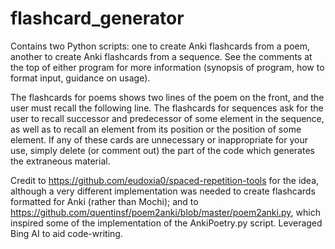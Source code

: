 # flashcard_generator

Contains two Python scripts: one to create Anki flashcards from a poem, another to create Anki flashcards from a sequence.
See the comments at the top of either program for more information (synopsis of program, how to format input, guidance on usage).

The flashcards for poems shows two lines of the poem on the front, and the user must recall the following line. The flashcards for sequences ask for the user to recall successor and predecessor of some element in the sequence, as well as to recall an element from its position or the position of some element. If any of these cards are unnecessary or inappropriate for your use, simply delete (or comment out) the part of the code which generates the extraneous material.

Credit to https://github.com/eudoxia0/spaced-repetition-tools for the idea, although a very different implementation was needed to create flashcards formatted for Anki (rather than Mochi); and to https://github.com/quentinsf/poem2anki/blob/master/poem2anki.py, which inspired some of the implementation of the AnkiPoetry.py script. Leveraged Bing AI to aid code-writing.
